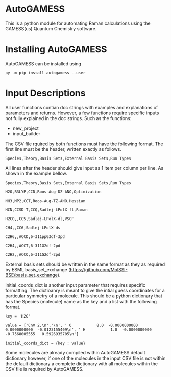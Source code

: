 # AutoGAMESS

This is a python module for automating Raman calculations using the GAMESS(us) Quantum Chemistry software.

# Installing AutoGAMESS

AutoGAMESS can be installed using

`py -m pip install autogamess --user`

# Input Descriptions
All user functions contian doc strings with examples and explanations of parameters and returns. However, a few functions require specific inputs not fully explained in the doc strings. Such as the functions:
* new_project
* input_builder

The CSV file rquired by both functions must have the following format. The first line must be the header, written exactly as follows.

`Species,Theory,Basis Sets,External Basis Sets,Run Types`

All lines after the header should give input as 1 item per column per line. As shown in the example bellow.

`Species,Theory,Basis Sets,External Basis Sets,Run Types`

`H2O,B3LYP,CCD,Roos-Aug-DZ-ANO,Optimization`

`NH3,MP2,CCT,Roos-Aug-TZ-ANO,Hessian`

`HCN,CCSD-T,CCQ,Sadlej-LPolX-fl,Raman`

`H2CO,,CC5,Sadlej-LPolX-dl,VSCF`

`CH4,,CC6,Sadlej-LPolX-ds`

`C2H6,,ACCD,6-311ppG3df-3pd`

`C2H4,,ACCT,6-311G2df-2pd`

`C2H2,,ACCQ,6-311G2df-2pd`

External basis sets should be written in the same format as they as required by ESML basis_set_exchange (https://github.com/MolSSI-BSE/basis_set_exchange).

initial_coords_dict is another input parameter that requires specific formatting. The dictioanry is meant to give the intial guess coordinates for a particular symmetry of a molecule. This should be a python dictionary that has the Species (molecule) name as the key and a list with the following format.

`key = 'H2O'`

`value = ['CnV 2,\n','\n',
' O           8.0  -0.0000000000   0.0000000000  -0.0123155409\n',
' H           1.0  -0.0000000000  -0.7568005555   0.5926935705\n']`

`initial_coords_dict = {key : value}`

Some molecules are already compiled within AutoGAMESS default dictionary however, if one of the molecules in the input CSV file is not within the default dictionary a complete dictionary with all molecules within the CSV file is required by AutoGAMESS. 
